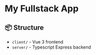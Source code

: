 # My Fullstack App

## 📦 Structure

- `client/` - Vue 3 frontend
- `server/` - Typescript Express backend



